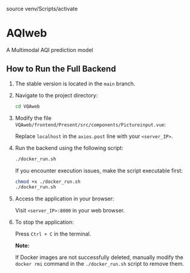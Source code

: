 source venv/Scripts/activate   

# AQIweb

A Multimodal AQI prediction model

## How to Run the Full Backend

1. The stable version is located in the `main` branch.
2. Navigate to the project directory:
    
    ```bash
    cd VQAweb
    
    ```
    
3. Modify the file `VQAweb/frontend/Present/src/components/Pictureinput.vue`:
    
    Replace `localhost` in the `axios.post` line with your `<server_IP>`.
    
4. Run the backend using the following script:
    
    ```bash
    ./docker_run.sh
    
    ```
    
    If you encounter execution issues, make the script executable first:
    
    ```bash
    chmod +x ./docker_run.sh
    ./docker_run.sh
    
    ```
    
5. Access the application in your browser:
    
    Visit `<server_IP>:8000` in your web browser.
    
6. To stop the application:
    
    Press `Ctrl + C` in the terminal.
    
    **Note:**
    
    If Docker images are not successfully deleted, manually modify the `docker rmi` command in the `./docker_run.sh` script to remove them.
